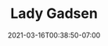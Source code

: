 ---
title: "Lady Gadsen"
sku: "LMP-GDSN"
date: 2021-03-16T00:38:50-07:00
hero: ../../images/LMP-LadyGadsen.png
draft: false

---